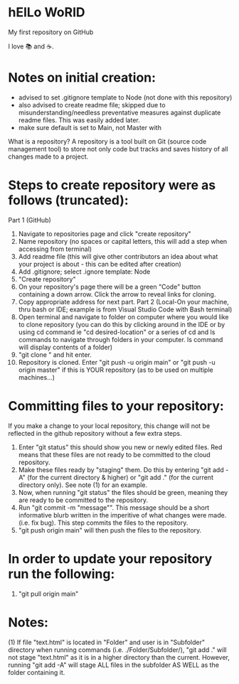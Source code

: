 # hElLo WoRlD

My first repository on GitHub

 I love 📚 and ☕.

# Notes on initial creation:
- advised to set .gitignore template to Node (not done with this repository)
- also advised to create readme file; skipped due to misunderstanding/needless preventative measures against duplicate readme files. This was easily added later.
- make sure default is set to Main, not Master with 

What is a repository?
A repository is a tool built on Git (source code management tool) to store not only code but tracks and saves history of all changes made to a project.

# Steps to create repository were as follows (truncated):
Part 1 (GitHub)
 1. Navigate to repositories page and click "create repository"
 2. Name repository (no spaces or capital letters, this will add a step when accessing from terminal)
 3. Add readme file (this will give other contributors an idea about what your project is about - this can be edited after creation)
 4. Add .gitignore; select .ignore template: Node
 5. "Create repository"
 6. On your repository's page there will be a green "Code" button containing a down arrow. Click the arrow to reveal links for cloning.
 7. Copy appropriate address for next part. 
Part 2 (Local-On your machine, thru bash or IDE; example is from Visual Studio Code with Bash terminal)
 8. Open terminal and navigate to folder on computer where you would like to clone repository (you can do this by clicking around in the IDE or by using cd command ie "cd desired-location" or a series of cd and ls commands to navigate through folders in your computer. ls command will display contents of a folder)
 9. "git clone <pasted url>" and hit enter.
 10. Repository is cloned. Enter "git push -u origin main" or "git push -u origin master" if this is YOUR repository (as to be used on multiple machines...)
 
# Committing files to your repository:
 If you make a change to your local repository, this change will not be reflected in the github repository without a few extra steps.
 1. Enter "git status" this should show you new or newly edited files. Red means that these files are not ready to be committed to the cloud repository.
 2. Make these files ready by "staging" them. Do this by entering "git add -A" (for the current directory & higher) or "git add ." (for the current directory only). See note (1) for an example.
 3. Now, when running "git status" the files should be green, meaning they are ready to be committed to the repository.
 4. Run "git commit -m "message"". This message should be a short informative blurb written in the imperitive of what changes were made. (i.e. fix bug). This step commits the files to the repository.
 5. "git push origin main" will then push the files to the repository.
 
 # In order to update your repository run the following:
 1. "git pull origin main"
 
 # Notes:
 (1) If file "text.html" is located in "Folder" and user is in "Subfolder" directory when running commands (i.e. ./Folder/Subfolder/), "git add ." will not stage "text.html" as it is in a higher directory than the current. However, running "git add -A" will stage ALL files in the subfolder AS WELL as the folder containing it.
 
 
